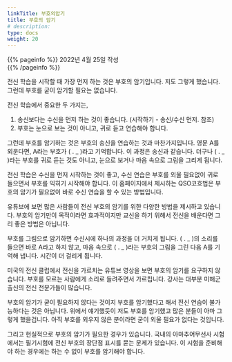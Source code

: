 ```yaml
---
linkTitle: 부호의암기
title: 부호의 암기 
# description: 
type: docs
weight: 20
---
```

{{% pageinfo %}}
2022년 4월 25일 작성<br>
{{% /pageinfo %}}


전신 학습을 시작할 때 가장 먼저 하는 것은 부호의 암기입니다. 저도 그렇게 했습니다. 그런데 부호를 굳이 암기할 필요는 없습니다.

전신 학습에서 중요한 두 가지는,
1. 송신보다는 수신을 먼저 하는 것이 좋습니다. (시작하기 - 송신/수신 먼저. 참조)
2. 부호는 눈으로 보는 것이 아니고, 귀로 듣고 연습해야 합니다.

그런데 부호를 암기하는 것은 부호의 송신을 연습하는 것과 마찬가지입니다. 영문 A를 외운다면, A라는 부호가 ( . _ )라고 기억합니다. 이 과정은 송신과 같습니다. 더구나 ( . _ )라는 부호를 귀로 듣는 것도 아니고, 눈으로 보거나 마음 속으로 그림을 그리게 됩니다.

전신 학습은 수신을 먼저 시작하는 것이 좋고, 수신 연습은 부호를 외울 필요없이 귀로 들으면서 부호를 익히기 시작해야 합니다. 이 홈페이지에서 제시하는 QSO코흐법은 부호의 암기가 필요없이 바로 수신 연습을 할 수 있는 방법입니다.

유튜브에 보면 많은 사람들이 전신 부호의 암기를 위한 다양한 방법을 제시하고 있습니다. 부호의 암기만이 목적이라면 효과적이지만 교신을 하기 위해서 전신을 배운다면 그리 좋은 방법은 아닙니다.

부호를 그림으로 암기하면 수신시에 하나의 과정을 더 거치게 됩니다. ( . _ )의 소리를 들으면 바로 A라고 하지 않고, 마음 속으로 ( . _ )라는 부호의 그림을 그린 다음 A를 기억해 냅니다. 시간이 더 걸리게 됩니다.

미국의 전신 클럽에서 전신을 가르치는 유튜브 영상을 보면 부호의 암기를 요구하지 않습니다. 부호를 모르는 사람에게 소리로 들려주면서 가르칩니다. 강사는 대부분 미해군 출신의 전신 전문가들이 많습니다.

부호의 암기가 굳이 필요하지 않다는 것이지 부호를 암기했다고 해서 전신 연습이 불가능하다는 것은 아닙니다. 위에서 얘기했듯이 저도 부호를 암기했고 많은 분들이 아마 그렇게 했을겁니다. 아직 부호를 외우지 않은 분이라면 굳이 외울 필요가 없다는 것입니다.

그리고 현실적으로 부호의 암기가 필요한 경우가 있습니다. 국내의 아마추어무선사 시험에서는 필기시험에 전신 부호의 장단점 표시를 묻는 문제가 있습니다. 이 시험을 준비해야 하는 경우에는 하는 수 없이 부호를 암기해야 합니다.


